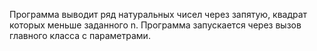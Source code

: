 Программа выводит ряд натуральных чисел через запятую, квадрат которых меньше заданного n.
Программа запускается через вызов главного класса с параметрами.
